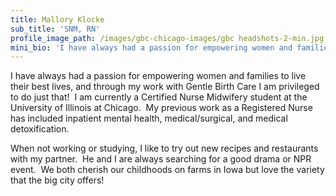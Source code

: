 ```yaml
---
title: Mallory Klocke
sub_title: 'SNM, RN'
profile_image_path: /images/gbc-chicago-images/gbc headshots-2-min.jpg
mini_bio: 'I have always had a passion for empowering women and families to live their best lives, and through my work with Gentle Birth Care I am privileged to do just that!'
---
```



I have always had a passion for empowering women and families to live their best lives, and through my work with Gentle Birth Care I am privileged to do just that!&nbsp; I am currently a Certified Nurse Midwifery student at the University of Illinois at Chicago.&nbsp; My previous work as a Registered Nurse has included inpatient mental health, medical/surgical, and medical detoxification.

When not working or studying, I like to try out new recipes and restaurants with my partner.&nbsp; He and I are always searching for a good drama or NPR event.&nbsp; We both cherish our childhoods on farms in Iowa but love the variety that the big city offers!